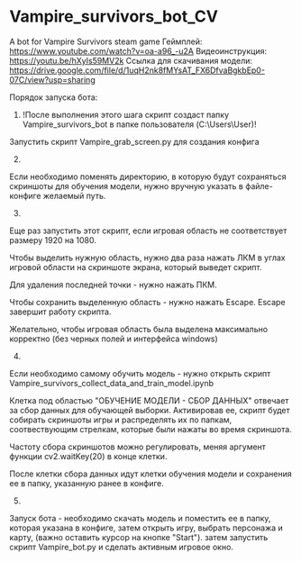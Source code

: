 # Vampire_survivors_bot_CV
A bot for Vampire Survivors steam game
Геймплей: https://www.youtube.com/watch?v=oa-a96_-u2A
Видеоинструкция: https://youtu.be/hXyIs59MV2k
Ссылка для скачивания модели: https://drive.google.com/file/d/1uqH2nk8fMYsAT_FX6DfvaBgkbEp0-07C/view?usp=sharing

Порядок запуска бота:

1) !После выполнения этого шага скрипт создаст папку Vampire_survivors_bot в папке пользователя (C:\Users\User)!

Запустить скрипт Vampire_grab_screen.py для создания конфига 

2)
Если необходимо поменять директорию, в которую будут сохраняться 
скриншоты для обучения модели, нужно вручную указать в файле-конфиге желаемый путь.

3)
Еще раз запустить этот скрипт, если игровая область не соответствует размеру 1920 на 1080.

Чтобы выделить нужную область, нужно два раза нажать ЛКМ в углах игровой области на скриншоте экрана, который выведет скрипт.

Для удаления последней точки - нужно нажать ПКМ.

Чтобы сохранить выделенную область - нужно нажать Escape. Escape завершит работу скрипта.

Желательно, чтобы игровая область была выделена максимально корректно (без черных полей и интерфейса windows)

4)
Если необходимо самому обучить модель - нужно открыть скрипт Vampire_survivors_collect_data_and_train_model.ipynb 

Клетка под областью "ОБУЧЕНИЕ МОДЕЛИ - СБОР ДАННЫХ" отвечает за сбор данных для обучающей выборки. Активировав ее, скрипт будет собирать скриншоты игры и распределять их по папкам, соотвествующим стрелкам, которые были нажаты во время скриншота.

Частоту сбора скриншотов можно регулировать, меняя аргумент функции cv2.waitKey(20) в конце клетки.

После клетки сбора данных идут клетки обучения модели и сохранения ее в папку, указанную ранее в конфиге.

5)
Запуск бота - необходимо скачать модель и поместить ее в папку, которая указана в конфиге, затем открыть игру, выбрать персонажа и карту, (важно оставить курсор на кнопке "Start"). затем запустить скрипт Vampire_bot.py и сделать активным игровое окно.
